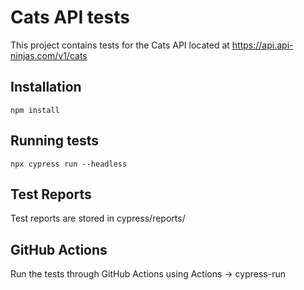 # Cats API tests

This project contains tests for the Cats API located at https://api.api-ninjas.com/v1/cats

## Installation

`npm install`

## Running tests

`npx cypress run --headless`

## Test Reports

Test reports are stored in cypress/reports/

## GitHub Actions

Run the tests through GitHub Actions using Actions -> cypress-run
